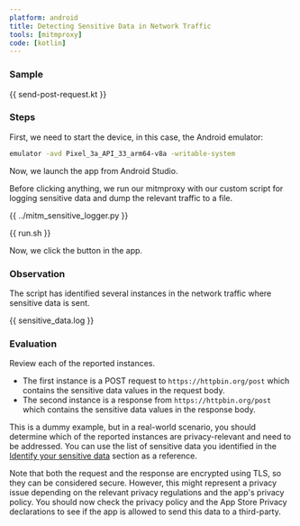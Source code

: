 ```yaml
---
platform: android
title: Detecting Sensitive Data in Network Traffic
tools: [mitmproxy]
code: [kotlin]
---
```


### Sample

{{ send-post-request.kt }}

### Steps

First, we need to start the device, in this case, the Android emulator:

```bash
emulator -avd Pixel_3a_API_33_arm64-v8a -writable-system
```

Now, we launch the app from Android Studio.

Before clicking anything, we run our mitmproxy with our custom script for logging sensitive data and dump the relevant traffic to a file.

{{ ../mitm_sensitive_logger.py }}

{{ run.sh }}

Now, we click the button in the app.

### Observation

The script has identified several instances in the network traffic where sensitive data is sent.

{{ sensitive_data.log }}

### Evaluation

Review each of the reported instances.

- The first instance is a POST request to `https://httpbin.org/post` which contains the sensitive data values in the request body.
- The second instance is a response from `https://httpbin.org/post` which contains the sensitive data values in the response body.

This is a dummy example, but in a real-world scenario, you should determine which of the reported instances are privacy-relevant and need to be addressed. You can use the list of sensitive data you identified in the [Identify your sensitive data](MASTG-KNOW-0001) section as a reference.

Note that both the request and the response are encrypted using TLS, so they can be considered secure. However, this might represent a privacy issue depending on the relevant privacy regulations and the app's privacy policy. You should now check the privacy policy and the App Store Privacy declarations to see if the app is allowed to send this data to a third-party.
